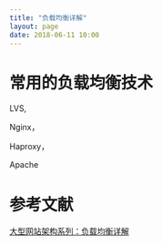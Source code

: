 ```yaml
---
title: "负载均衡详解"
layout: page
date: 2018-06-11 10:00
---
```

# 常用的负载均衡技术
LVS,

Nginx，

Haproxy，

Apache


# 参考文献
[大型网站架构系列：负载均衡详解](http://network.51cto.com/art/201512/501301.htm)